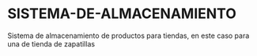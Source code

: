 # SISTEMA-DE-ALMACENAMIENTO
 Sistema de almacenamiento de productos para tiendas, en este caso para una de tienda de zapatillas
